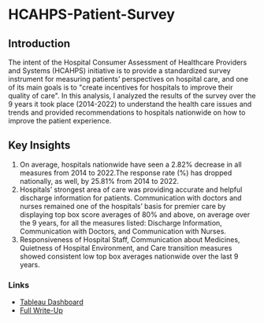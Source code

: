 # HCAHPS-Patient-Survey
## Introduction
The intent of the Hospital Consumer Assessment of Healthcare Providers and Systems (HCAHPS) initiative is to provide a standardized survey instrument for measuring patients’ perspectives on hospital care, and one of its main goals is to "create incentives for hospitals to improve their quality of care". In this analysis, I analyzed the results of the survey over the 9 years it took place (2014-2022) to understand the health care issues and trends and provided recommendations to hospitals nationwide on how to improve the patient experience.

## Key Insights
1. On average, hospitals nationwide have seen a 2.82% decrease in all measures from 2014 to 2022.The response rate (%) has dropped nationally, as well, by 25.81% from 2014 to 2022.
2. Hospitals’ strongest area of care was providing accurate and helpful discharge information for patients. Communication with doctors and nurses remained one of the hospitals’ basis for premier care by displaying top box score averages of 80% and above, on average over the 9 years, for all the measures listed: Discharge Information, Communication with Doctors, and Communication with Nurses.
3. Responsiveness of Hospital Staff, Communication about Medicines, Quietness of Hospital Environment, and Care transition measures showed consistent low top box averages nationwide over the last 9 years.

### Links
* [Tableau Dashboard](https://public.tableau.com/views/HCAHPSPatientSurvey_16922034388850/Nationallevel?:language=en-US&:sid=&:redirect=auth&:display_count=n&:origin=viz_share_link)
* [Full Write-Up]()
